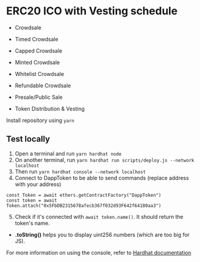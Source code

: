 # ERC20 ICO with Vesting schedule

- Crowdsale
- Timed Crowdsale
- Capped Crowdsale
- Minted Crowdsale
- Whitelist Crowdsale
- Refundable Crowdsale

- Presale/Public Sale
- Token Distribution & Vesting

Install repository using `yarn`

## Test locally

1. Open a terminal and run `yarn hardhat node`
2. On another terminal, run `yarn hardhat run scripts/deploy.js --network localhost`
3. Then run `yarn hardhat console --network localhost`
4. Connect to DappToken to be able to send commands (replace address with your address)

```
const Token = await ethers.getContractFactory("DappToken")
const token = await Token.attach("0x5FbDB2315678afecb367f032d93F642f64180aa3")
```

5. Check if it's connected with `await token.name()`. It should return the token's name.

- **.toString()** helps you to display uint256 numbers (which are too big for JS).

For more information on using the console, refer to [Hardhat documentation](https://docs.openzeppelin.com/learn/deploying-and-interacting?pref=hardhat)
